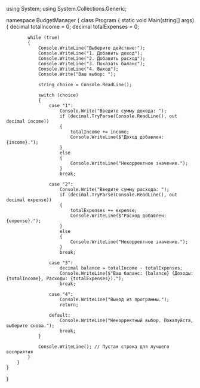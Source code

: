 using System;
using System.Collections.Generic;

namespace BudgetManager
{
    class Program
    {
        static void Main(string[] args)
        {
            decimal totalIncome = 0;
            decimal totalExpenses = 0;

            while (true)
            {
                Console.WriteLine("Выберите действие:");
                Console.WriteLine("1. Добавить доход");
                Console.WriteLine("2. Добавить расход");
                Console.WriteLine("3. Показать баланс");
                Console.WriteLine("4. Выход");
                Console.Write("Ваш выбор: ");
                
                string choice = Console.ReadLine();

                switch (choice)
                {
                    case "1":
                        Console.Write("Введите сумму дохода: ");
                        if (decimal.TryParse(Console.ReadLine(), out decimal income))
                        {
                            totalIncome += income;
                            Console.WriteLine($"Доход добавлен: {income}.");
                        }
                        else
                        {
                            Console.WriteLine("Некорректное значение.");
                        }
                        break;

                    case "2":
                        Console.Write("Введите сумму расхода: ");
                        if (decimal.TryParse(Console.ReadLine(), out decimal expense))
                        {
                            totalExpenses += expense;
                            Console.WriteLine($"Расход добавлен: {expense}.");
                        }
                        else
                        {
                            Console.WriteLine("Некорректное значение.");
                        }
                        break;

                    case "3":
                        decimal balance = totalIncome - totalExpenses;
                        Console.WriteLine($"Ваш баланс: {balance} (Доходы: {totalIncome}, Расходы: {totalExpenses}).");
                        break;

                    case "4":
                        Console.WriteLine("Выход из программы.");
                        return;

                    default:
                        Console.WriteLine("Некорректный выбор. Пожалуйста, выберите снова.");
                        break;
                }

                Console.WriteLine(); // Пустая строка для лучшего восприятия
            }
        }
    }
}
